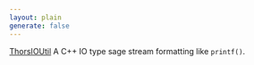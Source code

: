 ```yaml
---
layout: plain
generate: false
---
```


[ThorsIOUtil](https://github.com/Loki-Astari/ThorsIOUtil) A C++ IO type sage stream formatting like `printf()`.

